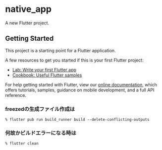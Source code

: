 # native_app

A new Flutter project.

## Getting Started

This project is a starting point for a Flutter application.

A few resources to get you started if this is your first Flutter project:

- [Lab: Write your first Flutter app](https://flutter.dev/docs/get-started/codelab)
- [Cookbook: Useful Flutter samples](https://flutter.dev/docs/cookbook)

For help getting started with Flutter, view our
[online documentation](https://flutter.dev/docs), which offers tutorials,
samples, guidance on mobile development, and a full API reference.



### freezedの生成ファイル作成は
```shell script
% flutter pub run build_runner build --delete-conflicting-outputs
```

### 何故かビルドエラーになる時は
```shell script
% flutter clean
```

